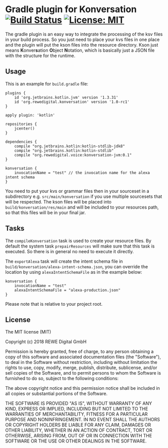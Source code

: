 # Gradle plugin for Konversation [![Build Status][travis-image]][travis-url] [![License: MIT][mit-image]][mit-url]

The gradle plugin is an easy way to integrate the processing of the ksv files in your build process. So you just need to place your
kvs files in one place and the plugin will put the kson files into the resource directory. Kson just means **K**onver**s**ation
**O**bject **N**otation, which is basically just a JSON file with the structure for the runtime.

## Usage

This is an example for `build.gradle` file:

```
plugins {
    id 'org.jetbrains.kotlin.jvm' version '1.3.31'
    id 'org.rewedigital.konversation' version '1.0-rc1'
}

apply plugin: 'kotlin'

repositories {
    jcenter()
}

dependencies {
    compile "org.jetbrains.kotlin:kotlin-stdlib-jdk8"
    compile "org.jetbrains.kotlin:kotlin-stdlib"
    compile "org.rewedigital.voice:konversation-jvm:0.1"
}

konversation {
    invocationName = "test" // the invocation name for the alexa intent schema
}
```

You need to put your kvs or grammar files then in your sourceset in a subdirectory e.g. `src/main/konversation`
if you use multiple sourcesets that will be respected. The kson files will be placed into `build/konversation/res/main`
and will be included to your resources path, so that this files will be in your final jar.

## Tasks

The `compileKonversation` task is used to create your resource files. By default the system task `prepairResources`
will make sure that this task is executed. So there is in general no need to execute it directly.

The `exportAlexa` task will create the intent schema file in `build/konversation/alexa-intent-schema.json`,
you can override the location by using `alexaIntentSchemaFile` as in the example below:

    konversation {
        invocationName = "test"
        alexaIntentSchemaFile = "alexa-production.json"
    }
    
Please note that is relative to your project root.

## License

The MIT license (MIT)

Copyright (c) 2018 REWE Digital GmbH

Permission is hereby granted, free of charge, to any person obtaining a copy of this software and associated
documentation files (the "Software"), to deal in the Software without restriction, including without limitation the
rights to use, copy, modify, merge, publish, distribute, sublicense, and/or sell copies of the Software, and to permit
persons to whom the Software is furnished to do so, subject to the following conditions:

The above copyright notice and this permission notice shall be included in all copies or substantial portions of the
Software.

THE SOFTWARE IS PROVIDED "AS IS", WITHOUT WARRANTY OF ANY KIND, EXPRESS OR IMPLIED, INCLUDING BUT NOT LIMITED TO THE
WARRANTIES OF MERCHANTABILITY, FITNESS FOR A PARTICULAR PURPOSE AND NONINFRINGEMENT. IN NO EVENT SHALL THE AUTHORS OR
COPYRIGHT HOLDERS BE LIABLE FOR ANY CLAIM, DAMAGES OR OTHER LIABILITY, WHETHER IN AN ACTION OF CONTRACT, TORT OR
OTHERWISE, ARISING FROM, OUT OF OR IN CONNECTION WITH THE SOFTWARE OR THE USE OR OTHER DEALINGS IN THE SOFTWARE.

[travis-image]: https://travis-ci.com/rewe-digital/Konversation.svg?branch=master
[travis-url]: https://travis-ci.com/rewe-digital/Konversation
[mit-image]: https://img.shields.io/badge/License-MIT-yellow.svg
[mit-url]: https://opensource.org/licenses/MIT